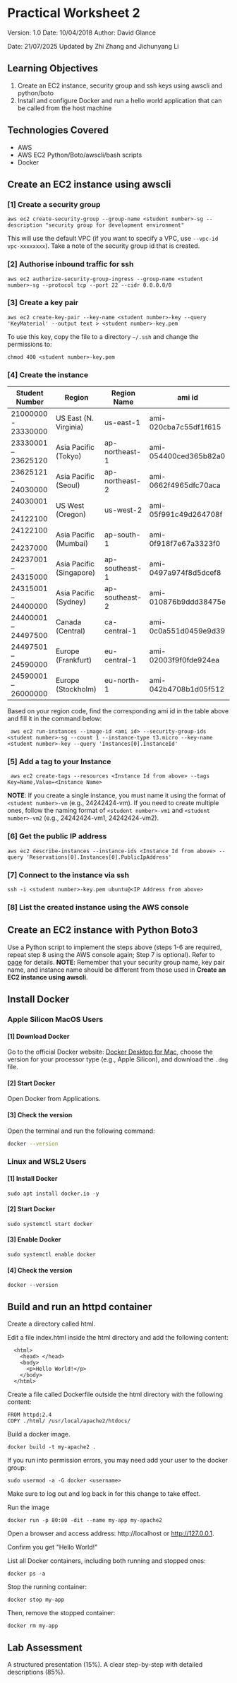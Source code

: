 # Practical Worksheet 2
Version: 1.0 Date: 10/04/2018 Author: David Glance

Date: 21/07/2025 Updated by Zhi Zhang and Jichunyang Li


## Learning Objectives
1. Create an EC2 instance, security group and ssh keys using awscli and python/boto
2. Install and configure Docker and run a hello world application that can be called from the host machine

## Technologies Covered

* AWS
* AWS EC2 Python/Boto/awscli/bash scripts
* Docker

## Create an EC2 instance using awscli
### [1] Create a security group

```
aws ec2 create-security-group --group-name <student number>-sg --description "security group for development environment"
```

This will use the default VPC (if you want to specify a VPC, use `--vpc-id vpc-xxxxxxxx`). Take a note of the security group id that is created. 

### [2] Authorise inbound traffic for ssh

```
aws ec2 authorize-security-group-ingress --group-name <student number>-sg --protocol tcp --port 22 --cidr 0.0.0.0/0
```

### [3] Create a key pair

```
aws ec2 create-key-pair --key-name <student number>-key --query 'KeyMaterial' --output text > <student number>-key.pem
```

To use this key, copy the file to a directory `~/.ssh` and change the permissions to:

```
chmod 400 <student number>-key.pem
```
### [4] Create the instance 

| Student Number | Region | Region Name | ami id |
| --- | --- | --- | --- |
| 21000000 - 23330000 | US East (N. Virginia) |	us-east-1 |	ami-020cba7c55df1f615 |
| 23330001 – 23625120 | Asia Pacific (Tokyo)	| ap-northeast-1	| ami-054400ced365b82a0 |
| 23625121 – 24030000 | Asia Pacific (Seoul)	| ap-northeast-2	| ami-0662f4965dfc70aca |
| 24030001 – 24122100 | US West (Oregon)	| us-west-2	| ami-05f991c49d264708f |
| 24122100 – 24237000 | Asia Pacific (Mumbai)	| ap-south-1	| ami-0f918f7e67a3323f0 |
| 24237001 – 24315000 | Asia Pacific (Singapore)	| ap-southeast-1	| ami-0497a974f8d5dcef8 |
| 24315001 – 24400000 | Asia Pacific (Sydney)	| ap-southeast-2	| ami-010876b9ddd38475e |
| 24400001 – 24497500 | Canada (Central)	| ca-central-1	| ami-0c0a551d0459e9d39 |
| 24497501 – 24590000 | Europe (Frankfurt)	| eu-central-1	| ami-02003f9f0fde924ea |
| 24590001 – 26000000 | Europe (Stockholm)	| eu-north-1	| ami-042b4708b1d05f512 |


Based on your region code, find the corresponding ami id in the table above and fill it in the command below:

```
 aws ec2 run-instances --image-id <ami id> --security-group-ids <student number>-sg --count 1 --instance-type t3.micro --key-name <student number>-key --query 'Instances[0].InstanceId'

 ```

### [5] Add a tag to your Instance

 ```
  aws ec2 create-tags --resources <Instance Id from above> --tags Key=Name,Value=<Instance Name>
 ```
**NOTE**: If you create a single instance, you must name it using the format of `<student number>-vm` (e.g., 24242424-vm). If you need to create multiple ones, follow the naming format of `<student number>-vm1` and `<student number>-vm2` (e.g., 24242424-vm1, 24242424-vm2).

### [6] Get the public IP address

```
aws ec2 describe-instances --instance-ids <Instance Id from above> --query 'Reservations[0].Instances[0].PublicIpAddress'
```

### [7] Connect to the instance via ssh
```
ssh -i <student number>-key.pem ubuntu@<IP Address from above>
```

### [8] List the created instance using the AWS console

## Create an EC2 instance with Python Boto3

Use a Python script to implement the steps above (steps 1-6 are required, repeat step 8 using the AWS console again; Step 7 is optional). Refer to [page](https://boto3.amazonaws.com/v1/documentation/api/latest/reference/services/ec2.html) for details. **NOTE**: Remember that your security group name, key pair name, and instance name should be different from those used in **Create an EC2 instance using awscli**.

## Install Docker

### Apple Silicon MacOS Users

#### [1] Download Docker

Go to the official Docker website: [Docker Desktop for Mac](https://www.docker.com/products/docker-desktop//), choose the version for your processor type (e.g., Apple Silicon), and download the `.dmg` file.

#### [2] Start Docker

Open Docker from Applications.

#### [3] Check the version

Open the terminal and run the following command:
      
```bash
docker --version
```

### Linux and WSL2 Users

#### [1] Install Docker
```
sudo apt install docker.io -y
```

#### [2] Start Docker
```
sudo systemctl start docker
```

#### [3] Enable Docker
```
sudo systemctl enable docker
```

#### [4] Check the version

```
docker --version
```

## Build and run an httpd container

Create a directory called html.

Edit a file index.html inside the html directory and add the following content:

```
  <html>
    <head> </head>
    <body>
      <p>Hello World!</p>
    </body>
  </html>
```

Create a file called Dockerfile outside the html directory with the following content:

```
FROM httpd:2.4
COPY ./html/ /usr/local/apache2/htdocs/
```

Build a docker image.

```
docker build -t my-apache2 .
```

If you run into permission errors, you may need add your user to the docker group:

```
sudo usermod -a -G docker <username>
```

Make sure to log out and log back in for this change to take effect.

Run the image

```
docker run -p 80:80 -dit --name my-app my-apache2
```

Open a browser and access address: http://localhost or http://127.0.0.1. 

Confirm you get "Hello World!"

List all Docker containers, including both running and stopped ones:

```
docker ps -a
```

Stop the running container:

```
docker stop my-app
```

Then, remove the stopped container:
```
docker rm my-app
```


## Lab Assessment

A structured presentation (15%). A clear step-by-step with detailed descriptions (85%). 
